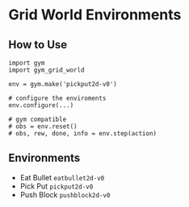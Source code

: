 Grid World Environments
===

## How to Use

```
import gym
import gym_grid_world

env = gym.make('pickput2d-v0')

# configure the enviroments
env.configure(...)

# gym compatible
# obs = env.reset()
# obs, rew, done, info = env.step(action)
```

## Environments

- Eat Bullet `eatbullet2d-v0`
- Pick Put `pickput2d-v0`
- Push Block `pushblock2d-v0`
